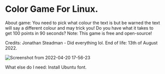 # Color Game For Linux.
About game:
You need to pick what colour the text is but be warned the text will say a different colour and may trick you! Do you have what it takes to get 100 points in 90 seconds? 
Note: This game is free and open-source!

Credits:
Jonathan Steadman - Did everything lol.
End of life: 13th of August 2022.

![Screenshot from 2022-04-20 17-56-23](https://user-images.githubusercontent.com/52569279/164283707-b1adf645-03c6-43be-80f7-af91896660e4.png)

What else do I need:
Install Ubuntu font.
